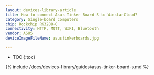 ```yaml
---
layout: devices-library-article
title: How to connect Asus Tinker Board S to WinstarCloud?
category: Single-board computers
chip: Rockchip RK3288-C
connectivity: HTTP, MQTT, WIFI, Bluetooth
vendor: ASUS
deviceImageFileName: asustinkerboards.jpg

---
```


* TOC
{:toc}

{% include /docs/devices-library/guides/asus-tinker-board-s.md %}